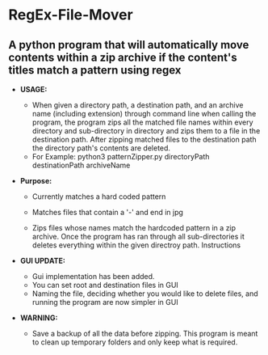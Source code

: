 # RegEx-File-Mover
A python program that will automatically move contents within a zip archive if the content's titles match a pattern using regex
---

* **USAGE:** 
  * When given a directory path, a destination path, and an archive name (including extension) through command line when calling the program, the program zips all the matched file names within every directory and sub-directory in directory and zips them to a file in the destination path. After zipping matched files to the destination path the directory path's contents are deleted.
  * For Example: python3 patternZipper.py directoryPath destinationPath archiveName
  
* **Purpose:** 
  * Currently matches a hard coded pattern

  * Matches files that contain a '-' and end in jpg

  * Zips files whose names match the hardcoded pattern in a zip archive. Once the program has ran through all sub-directories it deletes everything within the given directroy path. 
Instructions

* **GUI UPDATE:**
  * Gui implementation has been added.
  * You can set root and destination files in GUI
  * Naming the file, deciding whether you would like to delete files, and running the program are now simpler in GUI

* **WARNING:** 
  * Save a backup of all the data before zipping. This program is meant to clean up temporary folders and only keep what is required. 

